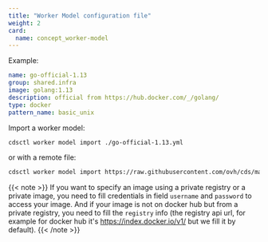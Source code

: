```yaml
---
title: "Worker Model configuration file"
weight: 2
card: 
  name: concept_worker-model
---
```


Example:

```yml
name: go-official-1.13
group: shared.infra
image: golang:1.13
description: official from https://hub.docker.com/_/golang/
type: docker
pattern_name: basic_unix
```

Import a worker model:

```bash
cdsctl worker model import ./go-official-1.13.yml
```

or with a remote file:

```bash
cdsctl worker model import https://raw.githubusercontent.com/ovh/cds/master/contrib/worker-models/go-official-1.13.yml
```

{{< note >}}
If you want to specify an image using a private registry or a private image, you need to fill credentials in field `username` and `password` to access your image. And if your image is not on docker hub but from a private registry, you need to fill the `registry` info (the registry api url, for example for docker hub it's https://index.docker.io/v1/ but we fill it by default).
{{< /note >}}

